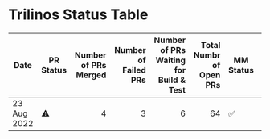 # Trilinos Status Table
|   Date    |PR Status|Number of PRs Merged|Number of Failed PRs|Number of PRs Waiting for Build & Test|Total Numbr of Open PRs|    MM Status     |Number of Successful Master Merges|Jira Ticket #|
|-----------|---------|-------------------:|-------------------:|-------------------------------------:|----------------------:|------------------|---------------------------------:|-------------|
|23 Aug 2022|:warning:|                   4|                   3|                                     6|                     64|:white_check_mark:|                                 0|TrilFrame-405|
